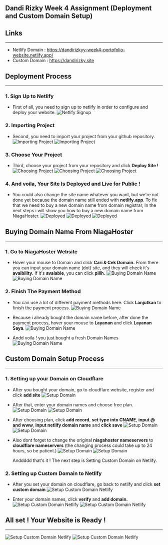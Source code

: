 ## Dandi Rizky Week 4 Assignment (Deployment and Custom Domain Setup)

## Links

---

- Netlify Domain : https://dandirizkyy-week4-portofolio-website.netlify.app/
- Custom Domain : https://dandirizky.site

## Deployment Process

---

### 1. Sign Up to Netlify

- First of all, you need to sign up to netlify in order to configure and deploy your website.
  ![Netlify Signup](/assets/1.png)

### 2. Importing Project

- Second, you need to import your project from your github repository.
  ![Importing Project](/assets/2.png)
  ![Importing Project](/assets/3.png)

### 3. Choose Your Project

- Third, choose your project from your repository and click **Deploy Site !**
  ![Choosing Project](/assets/4.png)
  ![Choosing Project](/assets/5.png)
  ![Choosing Project](/assets/6.png)

### 4. And voila, Your Site Is Deployed and Live for Public !

- You could also change the site name whatever you want, but we're not done yet because the domain name still ended with **netlify.app**. To fix that we need to buy a new domain name from domain registrar, In the next steps i will show you how to buy a new domain name from NiagaHoster.
  ![Deployed](/assets/7.png)
  ![Deployed](/assets/8.png)
  ![Deployed](/assets/9.png)

## Buying Domain Name From NiagaHoster

---

### 1. Go to NiagaHoster Website

- Hover your mouse to Domain and click **Cari & Cek Domain.** From there you can input your domain name (dot) site, and they will check it's **avaibility.** If it's **avaiable**, you can click **pilih.**
  ![Buying Domain Name](/assets/10.png)
  ![Buying Domain Name](/assets/11.png)

### 2. Finish The Payment Method

- You can use a lot of different payment methods here. Click **Lanjutkan** to finish the payment process.
  ![Buying Domain Name](/assets/12.png)

- Because i already bought the domain name before, after done the payment process, hover your mouse to **Layanan** and click **Layanan Saya**.
  ![Buying Domain Name](/assets/13.png)

- Andd voila ! you just bought a fresh Domain Names
  ![Buying Domain Name](/assets/14.png)

## Custom Domain Setup Process

---

### 1. Setting up your Domain on Cloudflare

- After you bought your domain, go to cloudflare website, register and click **add site**
  ![Setup Domain](/assets/15.png)

- After that, enter your domain names and choose free plan.
  ![Setup Domain](/assets/16.png)
  ![Setup Domain](/assets/17.png)

- After choosing plan, click **add record**, **set type into CNAME**, **input @ and www**, **input netlify domain name** and **click save**
  ![Setup Domain](/assets/18.png)
  ![Setup Domain](/assets/19.png)

- Also dont forget to change the original **niagahoster nameservers** to **cloudflare nameservers** (the changing process could take up to 24 hours, so be patient.)
  ![Setup Domain](/assets/20.png)
  ![Setup Domain](/assets/21.png)

  Anddddd that's it ! The next step is Setting Custom Domain on Netlify.

### 2. Setting up Custom Domain to Netlify

- After you set your domain on cloudflare, go back to netlify and click **set custom domain**
  ![Setup Custom Domain Netlify](/assets/22.png)

- Enter your domain names, click **verify** and **add domain.**
  ![Setup Custom Domain Netlify](/assets/23.png)
  ![Setup Custom Domain Netlify](/assets/24.png)

## All set ! Your Website is Ready !

---

![Setup Custom Domain Netlify](/assets/25.png)
![Setup Custom Domain Netlify](/assets/26.png)
